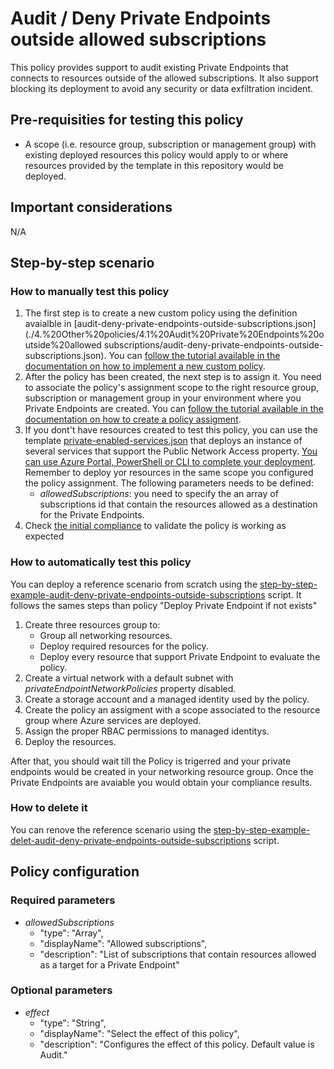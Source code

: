 
# Audit / Deny Private Endpoints outside allowed subscriptions

This policy provides support to audit existing Private Endpoints that connects to resources outside of the allowed subscriptions. It also support blocking its deployment to avoid any security or data exfiltration incident.

## Pre-requisities for testing this policy

- A scope (i.e. resource group, subscription or management group) with existing deployed resources this policy would apply to or where resources provided by the template in this repository would be deployed.

## Important considerations

N/A

## Step-by-step scenario

### How to manually test this policy

1. The first step is to create a new custom policy using the definition avaialble in [audit-deny-private-endpoints-outside-subscriptions.json](./4.%20Other%20policies/4.1%20Audit%20Private%20Endpoints%20outside%20allowed subscriptions/audit-deny-private-endpoints-outside-subscriptions.json). You can [follow the tutorial available in the documentation on how to implement a new custom policy](https://docs.microsoft.com/en-us/azure/governance/policy/tutorials/create-and-manage#implement-a-new-custom-policy).
2. After the policy has been created, the next step is to assign it. You need to associate the policy's assignment scope to the right resource group, subscription or management group in your environment where you Private Endpoints are created. You can [follow the tutorial available in the documentation on how to create a policy assigment](https://docs.microsoft.com/en-us/azure/governance/policy/assign-policy-portal).
3. If you dont't have resources created to test this policy, you can use the template [private-enabled-services.json](./common/private-enabled-services.json) that deploys an instance of several services that support the Public Network Access property. [You can use Azure Portal, PowerShell or CLI to complete your deployment](https://docs.microsoft.com/en-us/azure/azure-resource-manager/templates/deployment-tutorial-local-template?tabs=azure-powershell). Remember to deploy yor resources in the same scope you configured the policy assignment. The following parameters needs to be defined:
    - *allowedSubscriptions*: you need to specify the an array of subscriptions id that contain the resources allowed as a destination for the Private Endpoints.
4. Check [the initial compliance](https://docs.microsoft.com/en-us/azure/governance/policy/tutorials/create-and-manage#check-initial-compliance) to validate the policy is working as expected

### How to automatically test this policy

You can deploy a reference scenario from scratch using the [step-by-step-example-audit-deny-private-endpoints-outside-subscriptions](4.%20Other%20policies\4.1%20Audit%20Private%20Endpoints%20outside%20allowed%20subscriptions\step-by-step-example-audit-deny-private-endpoints-outside-subscriptions.ps1) script. It follows the sames steps than policy "Deploy Private Endpoint if not exists"

1. Create three resources group to:
    - Group all networking resources.
    - Deploy required resources for the policy.
    - Deploy every resource that support Private Endpoint to evaluate the policy.
2. Create a virtual network with a default subnet with *privateEndpointNetworkPolicies* property disabled.
3. Create a storage account and a managed identity used by the policy.
4. Create the policy an assigment with a scope associated to the resource group where Azure services are deployed.
5. Assign the proper RBAC permissions to managed identitys.
6. Deploy the resources.

After that, you should wait till the Policy is trigerred and your private endpoints would be created in your networking resource group. Once the Private Endpoints are avaiable you would obtain your compliance results.

### How to delete it

You can renove the reference scenario using the [step-by-step-example-delet-audit-deny-private-endpoints-outside-subscriptions](4.%20Other%20policies\4.1%20Audit%20Private%20Endpoints%20outside%20allowed%20subscriptions\step-by-step-example-delet-audit-deny-private-endpoints-outside-subscriptions.ps1) script.

## Policy configuration

### Required parameters

- *allowedSubscriptions*
  - "type": "Array",
  - "displayName": "Allowed subscriptions",
  - "description": "List of subscriptions that contain resources allowed as a target for a Private Endpoint"

### Optional parameters

- *effect*
  - "type": "String",
  - "displayName": "Select the effect of this policy",
  - "description": "Configures the effect of this policy. Default value is Audit."
